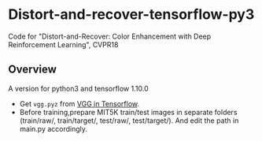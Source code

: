 # Distort-and-recover-tensorflow-py3
Code for "Distort-and-Recover: Color Enhancement with Deep Reinforcement Learning", CVPR18

## Overview
A version for python3 and tensorflow 1.10.0

- Get `vgg.pyz` from [VGG in Tensorflow](https://www.cs.toronto.edu/~frossard/post/vgg16/).
- Before training,prepare MIT5K train/test images in separate folders (train/raw/, train/target/, test/raw/, test/target/). And edit the path in main.py accordingly.